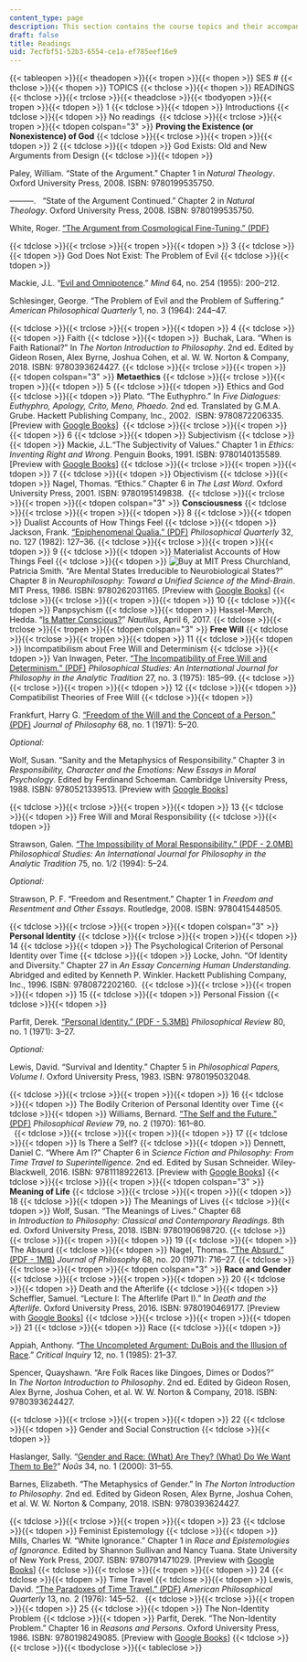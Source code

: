 ```yaml
---
content_type: page
description: This section contains the course topics and their accompanying readings.
draft: false
title: Readings
uid: 7ecfbf51-52b3-6554-ce1a-ef785eef16e9
---
```

{{< tableopen >}}{{< theadopen >}}{{< tropen >}}{{< thopen >}}
SES #
{{< thclose >}}{{< thopen >}}
TOPICS
{{< thclose >}}{{< thopen >}}
READINGS
{{< thclose >}}{{< trclose >}}{{< theadclose >}}{{< tbodyopen >}}{{< tropen >}}{{< tdopen >}}
1
{{< tdclose >}}{{< tdopen >}}
Introductions
{{< tdclose >}}{{< tdopen >}}
No readings 
{{< tdclose >}}{{< trclose >}}{{< tropen >}}{{< tdopen colspan="3" >}}
**Proving the Existence (or Nonexistence) of God**
{{< tdclose >}}{{< trclose >}}{{< tropen >}}{{< tdopen >}}
2
{{< tdclose >}}{{< tdopen >}}
God Exists: Old and New Arguments from Design
{{< tdclose >}}{{< tdopen >}}

Paley, William. “State of the Argument.” Chapter 1 in *Natural Theology*. Oxford University Press, 2008. ISBN: 9780199535750. 

———.   “State of the Argument Continued.” Chapter 2 in *Natural Theology*. Oxford University Press, 2008. ISBN: 9780199535750.

White, Roger. [“The Argument from Cosmological Fine-Tuning.” (PDF)](http://danielwharris.com/teaching/101online/weeks/15/White.pdf)

{{< tdclose >}}{{< trclose >}}{{< tropen >}}{{< tdopen >}}
3
{{< tdclose >}}{{< tdopen >}}
God Does Not Exist: The Problem of Evil
{{< tdclose >}}{{< tdopen >}}

Mackie, J.L. “[Evil and Omnipotence](http://www.ditext.com/mackie/evil.html).” *Mind* 64, no. 254 (1955): 200–212.

Schlesinger, George. “The Problem of Evil and the Problem of Suffering.” *American Philosophical Quarterly* 1, no. 3 (1964): 244–47.

{{< tdclose >}}{{< trclose >}}{{< tropen >}}{{< tdopen >}}
4
{{< tdclose >}}{{< tdopen >}}
Faith
{{< tdclose >}}{{< tdopen >}}
 Buchak, Lara. “When is Faith Rational?” In *The Norton Introduction to Philosophy*. 2nd ed. Edited by Gideon Rosen, Alex Byrne, Joshua Cohen, et al. W. W. Norton & Company, 2018. ISBN: 9780393624427.
{{< tdclose >}}{{< trclose >}}{{< tropen >}}{{< tdopen colspan="3" >}}
**Metaethics**
{{< tdclose >}}{{< trclose >}}{{< tropen >}}{{< tdopen >}}
5
{{< tdclose >}}{{< tdopen >}}
Ethics and God
{{< tdclose >}}{{< tdopen >}}
Plato. “The Euthyphro.” In *Five Dialogues: Euthyphro, Apology, Crito, Meno, Phaedo*. 2nd ed. Translated by G.M.A. Grube. Hackett Publishing Company, Inc., 2002.  ISBN: 9780872206335. \[Preview with [Google Books](https://www.google.com/books/edition/Plato_Five_Dialogues/HGn9DAAAQBAJ?hl=en&gbpv=1)\] 
{{< tdclose >}}{{< trclose >}}{{< tropen >}}{{< tdopen >}}
6
{{< tdclose >}}{{< tdopen >}}
Subjectivism
{{< tdclose >}}{{< tdopen >}}
Mackie, J.L.“The Subjectivity of Values.” Chapter 1 in *Ethics: Inventing Right and Wrong*. Penguin Books, 1991. ISBN: 9780140135589. \[Preview with [Google Books](https://www.google.com/books/edition/Ethics/0ym2XdujHsMC?hl=en&gbpv=1)\]
{{< tdclose >}}{{< trclose >}}{{< tropen >}}{{< tdopen >}}
7
{{< tdclose >}}{{< tdopen >}}
Objectivism
{{< tdclose >}}{{< tdopen >}}
Nagel, Thomas. “Ethics.” Chapter 6 in *The Last Word*. Oxford University Press, 2001. ISBN: 9780195149838. 
{{< tdclose >}}{{< trclose >}}{{< tropen >}}{{< tdopen colspan="3" >}}
**Consciousness**
{{< tdclose >}}{{< trclose >}}{{< tropen >}}{{< tdopen >}}
8
{{< tdclose >}}{{< tdopen >}}
Dualist Accounts of How Things Feel
{{< tdclose >}}{{< tdopen >}}
Jackson, Frank. [“Epiphenomenal Qualia.” (PDF)](http://www.sfu.ca/~jillmc/JacksonfromJStore.pdf) *Philosophical Quarterly* 32, no. 127 (1982): 127–36.
{{< tdclose >}}{{< trclose >}}{{< tropen >}}{{< tdopen >}}
9
{{< tdclose >}}{{< tdopen >}}
Materialist Accounts of How Things Feel
{{< tdclose >}}{{< tdopen >}}
![Buy at MIT Press](/images/mp_logo.gif) Churchland, Patricia Smith. “Are Mental States Irreducible to Neurobiological States?” Chapter 8 in *Neurophilosophy: Toward a Unified Science of the Mind-Brain*. MIT Press, 1986. ISBN: 9780262031165. \[Preview with [Google Books](https://www.google.com/books/edition/Neurophilosophy/hAeFMFW3rDUC?hl=en&gbpv=1)\]
{{< tdclose >}}{{< trclose >}}{{< tropen >}}{{< tdopen >}}
10
{{< tdclose >}}{{< tdopen >}}
Panpsychism
{{< tdclose >}}{{< tdopen >}}
Hassel-Mørch, Hedda. “[Is Matter Conscious?](https://nautil.us/is-matter-conscious-236546/)” *Nautilus*, April 6, 2017.
{{< tdclose >}}{{< trclose >}}{{< tropen >}}{{< tdopen colspan="3" >}}
**Free Will**
{{< tdclose >}}{{< trclose >}}{{< tropen >}}{{< tdopen >}}
11
{{< tdclose >}}{{< tdopen >}}
Incompatibilism about Free Will and Determinism
{{< tdclose >}}{{< tdopen >}}
Van Inwagen, Peter. [“The Incompatibility of Free Will and Determinism.” (PDF)](https://link.springer.com/content/pdf/10.1007/BF01624156.pdf) *Philosophical Studies: An International Journal for Philosophy in the Analytic Tradition* 27, no. 3 (1975): 185–99.
{{< tdclose >}}{{< trclose >}}{{< tropen >}}{{< tdopen >}}
12
{{< tdclose >}}{{< tdopen >}}
Compatibilist Theories of Free Will
{{< tdclose >}}{{< tdopen >}}

Frankfurt, Harry G. [“Freedom of the Will and the Concept of a Person.” (PDF)](http://www.sci.brooklyn.cuny.edu/~schopra/Persons/Frankfurt.pdf) *Journal of Philosophy* 68, no. 1 (1971): 5–20.

*Optional:*

Wolf, Susan. “Sanity and the Metaphysics of Responsibility.” Chapter 3 in *Responsibility, Character and the Emotions: New Essays in Moral Psychology*. Edited by Ferdinand Schoeman. Cambridge University Press, 1988. ISBN: 9780521339513. \[Preview with [Google Books](https://www.google.com/books/edition/Responsibility_Character_and_the_Emotion/0-SKnm8QqgkC?hl=en&gbpv=1)\]

{{< tdclose >}}{{< trclose >}}{{< tropen >}}{{< tdopen >}}
13
{{< tdclose >}}{{< tdopen >}}
Free Will and Moral Responsibility
{{< tdclose >}}{{< tdopen >}}

Strawson, Galen. [“The Impossibility of Moral Responsibility.” (PDF - 2.0MB)](https://philosophy.as.uky.edu/sites/default/files/The%20Impossibility%20of%20Moral%20Responsibility%20-%20Galen%20Strawson.pdf)  *Philosophical Studies: An International Journal for Philosophy in the Analytic Tradition* 75, no. 1/2 (1994): 5–24.

*Optional:*

Strawson, P. F. “Freedom and Resentment.” Chapter 1 in *Freedom and Resentment and Other Essays*. Routledge, 2008. ISBN: 9780415448505. 

{{< tdclose >}}{{< trclose >}}{{< tropen >}}{{< tdopen colspan="3" >}}
**Personal Identity**
{{< tdclose >}}{{< trclose >}}{{< tropen >}}{{< tdopen >}}
14
{{< tdclose >}}{{< tdopen >}}
The Psychological Criterion of Personal Identity over Time
{{< tdclose >}}{{< tdopen >}}
Locke, John. “Of Identity and Diversity.” Chapter 27 in *An Essay Concerning Human Understanding*. Abridged and edited by Kenneth P. Winkler. Hackett Publishing Company, Inc., 1996. ISBN: 9780872202160. 
{{< tdclose >}}{{< trclose >}}{{< tropen >}}{{< tdopen >}}
15
{{< tdclose >}}{{< tdopen >}}
Personal Fission
{{< tdclose >}}{{< tdopen >}}

Parfit, Derek. [“Personal Identity.” (PDF - 5.3MB)](http://home.sandiego.edu/~baber/metaphysics/readings/Parfit.PersonalIdentity.pdf) *Philosophical Review* 80, no. 1 (1971): 3–27. 

*Optional:*

Lewis, David. “Survival and Identity.” Chapter 5 in *Philosophical Papers, Volume I*. Oxford University Press, 1983. ISBN: 9780195032048.

{{< tdclose >}}{{< trclose >}}{{< tropen >}}{{< tdopen >}}
16
{{< tdclose >}}{{< tdopen >}}
The Bodily Criterion of Personal Identity over Time
{{< tdclose >}}{{< tdopen >}}
Williams, Bernard. [“The Self and the Future.” (PDF)](http://www.uvm.edu/~lderosse/courses/metaph/Williams(1970).pdf) *Philosophical Review* 79, no. 2 (1970): 161–80.     
 
{{< tdclose >}}{{< trclose >}}{{< tropen >}}{{< tdopen >}}
17
{{< tdclose >}}{{< tdopen >}}
Is There a Self?
{{< tdclose >}}{{< tdopen >}}
Dennett, Daniel C. “Where Am I?” Chapter 6 in *Science Fiction and Philosophy: From Time Travel to Superintelligence*. 2nd ed. Edited by Susan Schneider. Wiley-Blackwell, 2016. ISBN: 9781118922613. \[Preview with [Google Books](https://www.google.com/books/edition/_/4eBbCwAAQBAJ?gbpv=1)\]
{{< tdclose >}}{{< trclose >}}{{< tropen >}}{{< tdopen colspan="3" >}}
**Meaning of Life**
{{< tdclose >}}{{< trclose >}}{{< tropen >}}{{< tdopen >}}
18
{{< tdclose >}}{{< tdopen >}}
The Meanings of Lives
{{< tdclose >}}{{< tdopen >}}
Wolf, Susan. “The Meanings of Lives.” Chapter 68 in *Introduction to Philosophy: Classical and Contemporary Readings*. 8th ed. Oxford University Press, 2018. ISBN: 9780190698720.
{{< tdclose >}}{{< trclose >}}{{< tropen >}}{{< tdopen >}}
19
{{< tdclose >}}{{< tdopen >}}
The Absurd
{{< tdclose >}}{{< tdopen >}}
Nagel, Thomas. [“The Absurd.” (PDF - 1MB)](https://philosophy.as.uky.edu/sites/default/files/The%20Absurd%20-%20Thomas%20Nagel.pdf) *Journal of Philosophy* 68, no. 20 (1971): 716–27.
{{< tdclose >}}{{< trclose >}}{{< tropen >}}{{< tdopen colspan="3" >}}
**Race and Gender**
{{< tdclose >}}{{< trclose >}}{{< tropen >}}{{< tdopen >}}
20
{{< tdclose >}}{{< tdopen >}}
Death and the Afterlife
{{< tdclose >}}{{< tdopen >}}
Scheffler, Samuel. “Lecture I: The Afterlife (Part I).” In *Death and the Afterlife*. Oxford University Press, 2016. ISBN: 9780190469177. \[Preview with [Google Books](https://www.google.com/books/edition/Death_and_the_Afterlife/5X-HAAAAQBAJ?hl=en&gbpv=1)\]
{{< tdclose >}}{{< trclose >}}{{< tropen >}}{{< tdopen >}}
21
{{< tdclose >}}{{< tdopen >}}
Race
{{< tdclose >}}{{< tdopen >}}

Appiah, Anthony. “[The Uncompleted Argument: DuBois and the Illusion of Race](https://philpapers.org/rec/APPTUA).” *Critical Inquiry* 12, no. 1 (1985): 21–37.

Spencer, Quayshawn. “Are Folk Races like Dingoes, Dimes or Dodos?” In *The Norton Introduction to Philosophy*. 2nd ed. Edited by Gideon Rosen, Alex Byrne, Joshua Cohen, et al. W. W. Norton & Company, 2018. ISBN: 9780393624427. 

{{< tdclose >}}{{< trclose >}}{{< tropen >}}{{< tdopen >}}
22
{{< tdclose >}}{{< tdopen >}}
Gender and Social Construction
{{< tdclose >}}{{< tdopen >}}

Haslanger, Sally. “[Gender and Race: (What) Are They? (What) Do We Want Them to Be?](https://onlinelibrary.wiley.com/doi/10.1111/0029-4624.00201)” *Noûs* 34, no. 1 (2000): 31–55.

Barnes, Elizabeth. “The Metaphysics of Gender.” In *The Norton Introduction to Philosophy*. 2nd ed. Edited by Gideon Rosen, Alex Byrne, Joshua Cohen, et al. W. W. Norton & Company, 2018. ISBN: 9780393624427.

{{< tdclose >}}{{< trclose >}}{{< tropen >}}{{< tdopen >}}
23
{{< tdclose >}}{{< tdopen >}}
Feminist Epistemology
{{< tdclose >}}{{< tdopen >}}
Mills, Charles W. “White Ignorance.” Chapter 1 in *Race and Epistemologies of Ignorance*. Edited by Shannon Sullivan and Nancy Tuana. State University of New York Press, 2007. ISBN: 9780791471029. \[Preview with [Google Books](https://www.google.com/books/edition/Race_and_Epistemologies_of_Ignorance/8RxSY43LYj4C?hl=en&gbpv=1)\]
{{< tdclose >}}{{< trclose >}}{{< tropen >}}{{< tdopen >}}
24
{{< tdclose >}}{{< tdopen >}}
Time Travel
{{< tdclose >}}{{< tdopen >}}
Lewis, David. [“The Paradoxes of Time Travel.” (PDF)](https://www.csus.edu/indiv/m/merlinos/paradoxes%20of%20time%20travel.pdf) *American Philosophical Quarterly* 13, no. 2 (1976): 145–52.  
{{< tdclose >}}{{< trclose >}}{{< tropen >}}{{< tdopen >}}
25
{{< tdclose >}}{{< tdopen >}}
The Non-Identity Problem
{{< tdclose >}}{{< tdopen >}}
Parfit, Derek. “The Non-Identity Problem.” Chapter 16 in *Reasons and Persons*. Oxford University Press, 1986. ISBN: 9780198249085. \[Preview with [Google Books](https://www.google.com/books/edition/Reasons_and_Persons/i5wQaJI3668C?hl=en&gbpv=1)\]
{{< tdclose >}}{{< trclose >}}{{< tbodyclose >}}{{< tableclose >}}